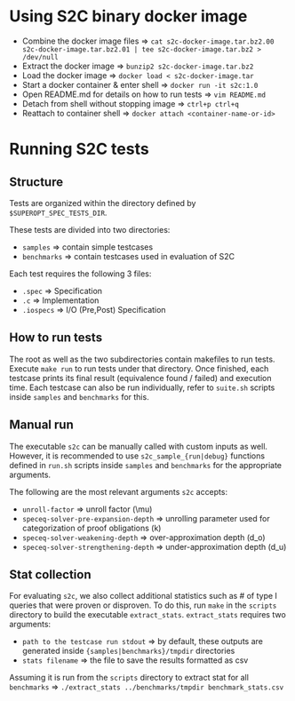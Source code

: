 # Using S2C binary docker image
- Combine the docker image files => `cat s2c-docker-image.tar.bz2.00 s2c-docker-image.tar.bz2.01 | tee s2c-docker-image.tar.bz2 > /dev/null`
- Extract the docker image => `bunzip2 s2c-docker-image.tar.bz2`
- Load the docker image => `docker load < s2c-docker-image.tar`
- Start a docker container & enter shell => `docker run -it s2c:1.0`
- Open README.md for details on how to run tests => `vim README.md`
- Detach from shell without stopping image => `ctrl+p ctrl+q`
- Reattach to container shell => `docker attach <container-name-or-id>`

# Running S2C tests
## Structure
Tests are organized within the directory defined by `$SUPEROPT_SPEC_TESTS_DIR`.

These tests are divided into two directories:
  - `samples` => contain simple testcases
  - `benchmarks` => contain testcases used in evaluation of S2C

Each test requires the following 3 files:
  - `.spec` => Specification
  - `.c` => Implementation
  - `.iospecs` => I/O (Pre,Post) Specification

## How to run tests
The root as well as the two subdirectories contain makefiles to run tests.
Execute `make run` to run tests under that directory.
Once finished, each testcase prints its final result (equivalence found / failed) and execution time.
Each testcase can also be run individually, refer to `suite.sh` scripts inside `samples` and `benchmarks` for this.

## Manual run
The executable `s2c` can be manually called with custom inputs as well.
However, it is recommended to use `s2c_sample_{run|debug}` functions defined in `run.sh` scripts inside `samples` and `benchmarks` for the appropriate arguments.

The following are the most relevant arguments `s2c` accepts:
- `unroll-factor` => unroll factor (\mu)
- `speceq-solver-pre-expansion-depth` => unrolling parameter used for categorization of proof obligations (k)
- `speceq-solver-weakening-depth` => over-approximation depth (d_o)
- `speceq-solver-strengthening-depth` => under-approximation depth (d_u)

## Stat collection
For evaluating `s2c`, we also collect additional statistics such as # of type I queries that were proven or disproven.
To do this, run `make` in the `scripts` directory to build the executable `extract_stats`.
`extract_stats` requires two arguments:
- `path to the testcase run stdout` => by default, these outputs are generated inside `{samples|benchmarks}/tmpdir` directories
- `stats filename` => the file to save the results formatted as csv

Assuming it is run from the `scripts` directory to extract stat for all `benchmarks` => `./extract_stats ../benchmarks/tmpdir benchmark_stats.csv`
